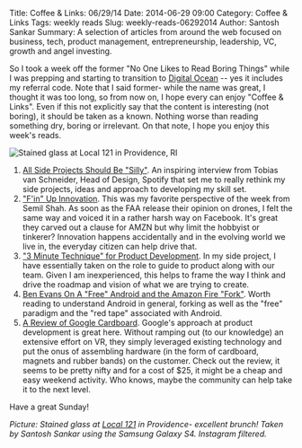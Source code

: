 Title: Coffee & Links: 06/29/14
Date: 2014-06-29 09:00
Category: Coffee & Links
Tags: weekly reads
Slug: weekly-reads-06292014
Author: Santosh Sankar
Summary: A selection of articles from around the web focused on business, tech, product management, entrepreneurship, leadership, VC, growth and angel investing.
 
So I took a week off the former "No One Likes to Read Boring Things" while I was prepping and starting to transition to [Digital Ocean](https://www.digitalocean.com/?refcode=4326c62c8117) -- yes it includes my referral code. Note that I said former- while the name was great, I thought it was too long, so from now on, I hope every can enjoy "Coffee & Links". Even if this not explicitly say that the content is interesting (not boring), it should be taken as a known. Nothing worse than reading something dry, boring or irrelevant. On that note, I hope you enjoy this week's reads.

![Stained glass at Local 121 in Providence, RI](/../../../../images/local121.jpg)

1. [All Side Projects Should Be "Silly"](http://www.fastcompany.com/3032394/hit-the-ground-running/spotifys-design-lead-on-why-side-projects-should-be-stupid?partner=rss). An inspiring interview from Tobias van Schneider, Head of Design, Spotify that set me to really rethink my side projects, ideas and approach to developing my skill set. 
2. ["F'in" Up Innovation](http://blog.semilshah.com/2014/06/25/f-ing-up-innovation/). This was my favorite perspective of the week from Semil Shah. As soon as the FAA release their opinion on drones, I felt the same way and voiced it in a rather harsh way on Facebook. It's great they carved out a clause for AMZN but why limit the hobbyist or tinkerer? Innovation happens accidentally and in the evolving world we live in, the everyday citizen can help drive that.
3. ["3 Minute Technique" for Product Development](https://www.linkedin.com/today/post/article/20140617155225-4444200-the-3-minute-technique-for-brainstorming-your-startup-s-product-roadmap?trk=object-title).  In my side project, I have essentially taken on the role to guide to product along with our team. Given I am inexperienced, this helps to frame the way I think and drive the roadmap and vision of what we are trying to create. 
4. [Ben Evans On A "Free" Android and the Amazon Fire "Fork"](http://ben-evans.com/benedictevans/2014/6/21/amazon-and-forks). Worth reading to understand Android in general, forking as well as the "free" paradigm and the "red tape" associated with Android. 
5. [A Review of Google Cardboard](http://techcrunch.com/2014/06/25/hands-on-with-googles-incredibly-clever-cardboard-virtual-reality-headset/?ncid=rss&cps=gravity). Google's approach at product development is great here. Without ramping out (to our knowledge) an extensive effort on VR, they simply leveraged existing technology and put the onus of assembling hardware (in the form of cardboard, magnets and rubber bands) on the customer. Check out the review, it seems to be pretty nifty and for a cost of $25, it might be a cheap and easy weekend activity. Who knows, maybe the community can help take it to the next level. 

Have a great Sunday!

*Picture: Stained glass at [Local 121](http://local121.com/) in Providence- excellent brunch! Taken by Santosh Sankar using the Samsung Galaxy S4. Instagram filtered.*